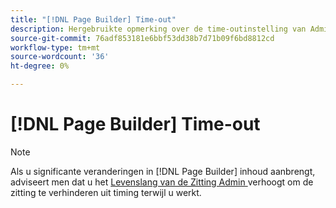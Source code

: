 ```yaml
---
title: "[!DNL Page Builder] Time-out"
description: Hergebruikte opmerking over de time-outinstelling van Admin
source-git-commit: 76adf853181e6bbf53dd38b7d71b09f6bd8812cd
workflow-type: tm+mt
source-wordcount: '36'
ht-degree: 0%

---
```


# [!DNL Page Builder] Time-out

>[!NOTE]
>
>Als u significante veranderingen in [!DNL Page Builder] inhoud aanbrengt, adviseert men dat u het [ Levenslang van de Zitting Admin ](../systems/security-admin.md) verhoogt om de zitting te verhinderen uit timing terwijl u werkt.

